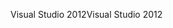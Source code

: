 <span data-ttu-id="82c98-101">Visual Studio 2012</span><span class="sxs-lookup"><span data-stu-id="82c98-101">Visual Studio 2012</span></span>